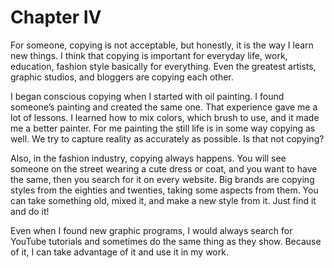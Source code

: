 
# Chapter IV

For someone, copying is not acceptable, but honestly, it is the way I learn new things. I think that copying is important for everyday life, work, education, fashion style basically for everything. Even the greatest artists, graphic studios, and bloggers are copying each other.

I began conscious copying when I started with oil painting. I found someone’s painting and created the same one. That experience gave me a lot of lessons. I learned how to mix colors, which brush to use, and it made me a better painter. For me painting the still life is in some way copying as well. We try to capture reality as accurately as possible. Is that not copying?

Also, in the fashion industry, copying always happens. You will see someone on the street wearing a cute dress or coat, and you want to have the same, then you search for it on every website. Big brands are copying styles from the eighties and twenties, taking some aspects from them. You can take something old, mixed it, and make a new style from it. Just find it and do it!

Even when I found new graphic programs, I would always search for YouTube tutorials and sometimes do the same thing as they show. Because of it, I can take advantage of it and use it in my work.
